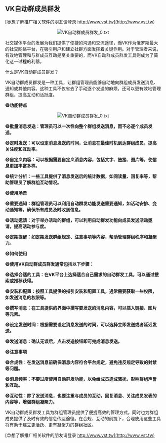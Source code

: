 ## **VK自动群成员群发**

[😍想了解推广相关软件的朋友请登录 http://www.vst.tw](http://www.vst.tw)

 <center><img src="https://vst.tw/MP4/tuiguang/png/3.png" alt="VK自动群成员群发_0.txt"></center>

社交媒体平台的发展为我们提供了便捷的沟通和交流途径，而VK作为俄罗斯最大的社交网络平台，在吸引用户和建立社群方面发挥着关键作用。对于管理者来说，有效地管理和与群成员互动是至关重要的，而VK自动群成员群发工具则成为了简化这一过程的利器。

什么是VK自动群成员群发？

VK自动群成员群发是一种工具，让群组管理员能够自动地向群组成员发送消息、通知或其他内容。这种工具不仅省去了手动逐个发送的麻烦，还可以更有效地管理群组，提高互动和活跃度。

**😄功能特点**

 <center><img src="https://vst.tw/MP4/tuiguang/png/7.png" alt="VK自动群成员群发_0.txt"></center>

**😄批量消息发送：管理员可以一次性向整个群组发送消息，而不必逐个成员发送。**

**😄定时发送：可以设定消息发送的时间，让消息在最佳时机到达群组成员，提高关注度和互动率。**

**😄自定义内容：可以根据需要自定义消息内容，包括文字、链接、图片等，使信息更加丰富多样。**

**😄统计分析：一些工具提供了消息发送后的统计数据，如阅读量、回复率等，帮助管理员了解群组互动情况。**

**😄使用场景**

**😄重要通知：群组管理员可以利用自动群发功能发送重要通知，如活动安排、变动通知等，确保所有成员及时收到信息。**

**😄活动邀请：对于举办活动的群组，可以利用自动群发功能向成员发送活动邀请，提高活动参与度。**

**😄定期提醒：如定期发送群组规定、注意事项等内容，帮助管理群组秩序和凝聚力。**

**😄如何使用**

**😄使用VK自动群成员群发通常包括以下步骤：**

**😄选择合适的工具：在VK平台上选择适合自己需求的自动群发工具，可以通过搜索或推荐获得。**

**😄安装和配置：按照工具提供的指引安装和配置工具，通常需要获取一些权限，如发送消息的权限等。**

**😄撰写消息：在工具提供的界面中撰写要发送的消息内容，可以插入链接、图片等元素。**

**😄设定发送时间：根据需要设定消息发送的时间，可以选择立即发送或者延迟发送。**

**😄发送消息：确认无误后，点击发送按钮即可完成消息发送。**

**😄注意事项**

**😄合规性：在发送消息前确保消息内容符合平台规定，避免违反规定导致的封禁等问题。**

**😄消息频率：不要过度使用自动群发功能，以免给成员造成骚扰，影响群组声誉和互动。**

**😄互动性：除了发送消息，也要注重与成员的互动，回复消息、关注成员发表的内容等，增强群组凝聚力。**

VK自动群成员群发工具为群组管理员提供了便捷高效的管理方式，同时也为群组成员提供了及时有效的信息传达途径。在合规、互动的前提下，合理使用这些工具将有助于建立更活跃、更有凝聚力的群组社区。

[😍想了解推广相关软件的朋友请登录 http://www.vst.tw](http://www.vst.tw)



